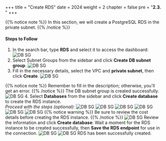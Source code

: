 +++
title = "Create RDS"
date = 2024
weight = 2
chapter = false
pre = "<b>2.3. </b>"
+++

{{% notice note %}}
In this section, we will create a PostgreSQL RDS in the private subnet.
{{% /notice %}}

#### Steps to Follow
1. In the search bar, type **RDS** and select it to access the dashboard:
![DB SG](/images/3-RDS/rds_console.jpg)
2. Select Subnet Groups from the sidebar and click **Create DB subnet group**.
![DB SG](/images/3-RDS/rds_subnet_gr.jpg)
3. Fill in the necessary details, select the VPC and **private subnet**, then click **Create**.
![DB SG](/images/3-RDS/rds_subnet_gr_create.jpg)

{{% notice note %}}
Remember to fill in the description; otherwise, you'll get an error.
{{% /notice %}}
The DB subnet group is created successfully.
![DB SG](/images/3-RDS/rds_subnet_gr_success.jpg)
4. Select **Databases** from the sidebar and click **Create database** to create the RDS instance.  
*Proceed with the steps (optional):*
![DB SG](/images/3-RDS/db_console.jpg)
![DB SG](/images/3-RDS/db_engine_opt.jpg)
![DB SG](/images/3-RDS/db_general_setting.jpg)
![DB SG](/images/3-RDS/db_default_1.jpg)
![DB SG](/images/3-RDS/db_connect_setting_01.jpg)
![DB SG](/images/3-RDS/db_connect_setting_02.jpg)
{{% notice warning %}}
Be sure to review the cost details before creating the RDS instance.
{{% /notice %}}
![DB SG](/images/3-RDS/costs.jpg)
Review the information and click **Create database**:
Wait a moment for the RDS instance to be created successfully, then **Save the RDS endpoint** for use in the connection.
![DB SG](/images/3-RDS/rds_waiting_create.jpg)
![DB SG](/images/3-RDS/rds_endpoint.jpg)
RDS has been successfully created.
